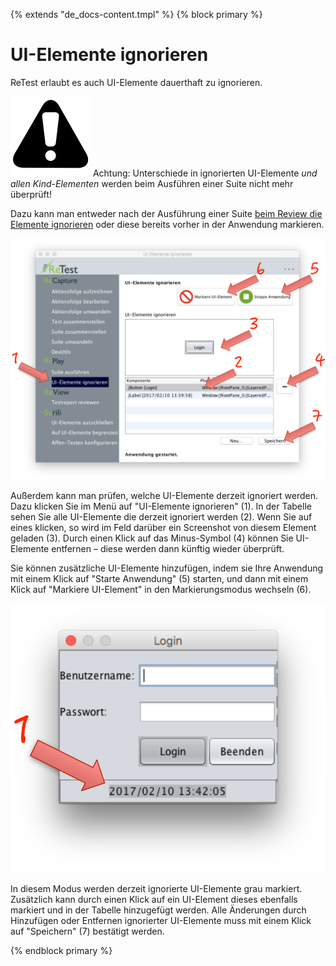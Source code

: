 {% extends "de_docs-content.tmpl" %}
{% block primary %}

UI-Elemente ignorieren
======================

ReTest erlaubt es auch UI-Elemente dauerthaft zu ignorieren.

![Warning](../../icons/warning.png) Achtung: Unterschiede in ignorierten UI-Elemente *und allen Kind-Elementen* werden beim Ausführen einer Suite nicht mehr überprüft!

Dazu kann man entweder nach der Ausführung einer Suite [beim Review die Elemente ignorieren](../review/ui-elemente-ignorieren.md)
oder diese bereits vorher in der Anwendung markieren.

![GUI Screenshot UI-Elemente ignorieren](ui-elemente-ignorieren-1.png)

Außerdem kann man prüfen, welche UI-Elemente derzeit ignoriert werden. 
Dazu klicken Sie im Menü auf "UI-Elemente ignorieren" (1).
In der Tabelle sehen Sie alle UI-Elemente die derzeit ignoriert werden (2).
Wenn Sie auf eines klicken, so wird im Feld darüber ein Screenshot von diesem Element geladen (3).
Durch einen Klick auf das Minus-Symbol (4) können Sie UI-Elemente entfernen – diese werden dann künftig wieder überprüft.

Sie können zusätzliche UI-Elemente hinzufügen, indem sie Ihre Anwendung mit einem Klick auf "Starte Anwendung" (5) starten, 
und dann mit einem Klick auf "Markiere UI-Element" in den Markierungsmodus wechseln (6).

![GUI Screenshot UI-Elemente markieren](ui-elemente-ignorieren-2.png)

In diesem Modus werden derzeit ignorierte UI-Elemente grau markiert.
Zusätzlich kann durch einen Klick auf ein UI-Element dieses ebenfalls markiert und in der Tabelle hinzugefügt werden.
Alle Änderungen durch Hinzufügen oder Entfernen ignorierter UI-Elemente muss mit einem Klick auf "Speichern" (7) bestätigt werden.

{% endblock primary %}